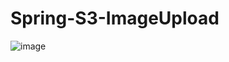 # Spring-S3-ImageUpload



![image](https://user-images.githubusercontent.com/90943184/210106302-2a9be368-8533-4911-8b51-c7196d37097c.png)



